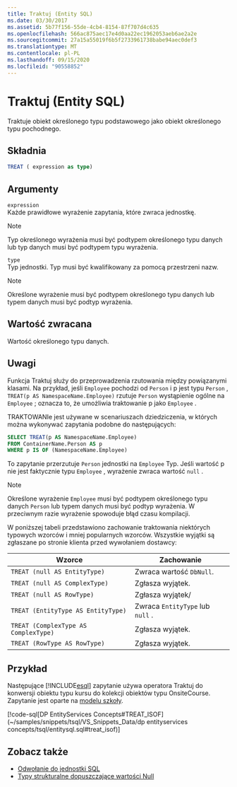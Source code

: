 ```yaml
---
title: Traktuj (Entity SQL)
ms.date: 03/30/2017
ms.assetid: 5b77f156-55de-4cb4-8154-87f707d4c635
ms.openlocfilehash: 566ac875aec17e4d0aa22ec1962053aeb6ae2a2e
ms.sourcegitcommit: 27a15a55019f6b5f2733961738babe94aec0def3
ms.translationtype: MT
ms.contentlocale: pl-PL
ms.lasthandoff: 09/15/2020
ms.locfileid: "90558852"
---
```

# <a name="treat-entity-sql"></a>Traktuj (Entity SQL)
Traktuje obiekt określonego typu podstawowego jako obiekt określonego typu pochodnego.  
  
## <a name="syntax"></a>Składnia  
  
```sql  
TREAT ( expression as type)  
```  
  
## <a name="arguments"></a>Argumenty  
 `expression`  
 Każde prawidłowe wyrażenie zapytania, które zwraca jednostkę.  
  
> [!NOTE]
> Typ określonego wyrażenia musi być podtypem określonego typu danych lub typ danych musi być podtypem typu wyrażenia.  
  
 `type`  
 Typ jednostki. Typ musi być kwalifikowany za pomocą przestrzeni nazw.  
  
> [!NOTE]
> Określone wyrażenie musi być podtypem określonego typu danych lub typem danych musi być podtyp wyrażenia.  
  
## <a name="return-value"></a>Wartość zwracana  
 Wartość określonego typu danych.  
  
## <a name="remarks"></a>Uwagi  
 Funkcja Traktuj służy do przeprowadzenia rzutowania między powiązanymi klasami. Na przykład, jeśli `Employee` pochodzi od `Person` i p jest typu `Person` , `TREAT(p AS NamespaceName.Employee)` rzutuje `Person` wystąpienie ogólne na `Employee` ; oznacza to, że umożliwia traktowanie p jako `Employee` .  
  
 TRAKTOWANIe jest używane w scenariuszach dziedziczenia, w których można wykonywać zapytania podobne do następujących:  
  
```sql  
SELECT TREAT(p AS NamespaceName.Employee)  
FROM ContainerName.Person AS p  
WHERE p IS OF (NamespaceName.Employee)
```  
  
 To zapytanie przerzutuje `Person` jednostki na `Employee` Typ. Jeśli wartość p nie jest faktycznie typu `Employee` , wyrażenie zwraca wartość `null` .  
  
> [!NOTE]
> Określone wyrażenie `Employee` musi być podtypem określonego typu danych `Person` lub typem danych musi być podtyp wyrażenia. W przeciwnym razie wyrażenie spowoduje błąd czasu kompilacji.  
  
 W poniższej tabeli przedstawiono zachowanie traktowania niektórych typowych wzorców i mniej popularnych wzorców. Wszystkie wyjątki są zgłaszane po stronie klienta przed wywołaniem dostawcy:  
  
|Wzorce|Zachowanie|  
|-------------|--------------|  
|`TREAT (null AS EntityType)`|Zwraca wartość `DbNull`.|  
|`TREAT (null AS ComplexType)`|Zgłasza wyjątek.|  
|`TREAT (null AS RowType)`|Zgłasza wyjątek/|  
|`TREAT (EntityType AS EntityType)`|Zwraca `EntityType` lub `null` .|  
|`TREAT (ComplexType AS ComplexType)`|Zgłasza wyjątek.|  
|`TREAT (RowType AS RowType)`|Zgłasza wyjątek.|  
  
## <a name="example"></a>Przykład  
 Następujące [!INCLUDE[esql](../../../../../../includes/esql-md.md)] zapytanie używa operatora Traktuj do konwersji obiektu typu kursu do kolekcji obiektów typu OnsiteCourse. Zapytanie jest oparte na [modelu szkoły](/previous-versions/dotnet/netframework-4.0/bb896300(v=vs.100)).  
  
 [!code-sql[DP EntityServices Concepts#TREAT_ISOF](~/samples/snippets/tsql/VS_Snippets_Data/dp entityservices concepts/tsql/entitysql.sql#treat_isof)]  
  
## <a name="see-also"></a>Zobacz także

- [Odwołanie do jednostki SQL](entity-sql-reference.md)
- [Typy strukturalne dopuszczające wartości Null](nullable-structured-types-entity-sql.md)
